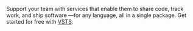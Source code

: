 Support your team with services that enable them to share code, track work, and ship software &mdash;for any language, all in a single package. Get started for free with [VSTS](https://www.visualstudio.com/products/visual-studio-team-services-vs).  


